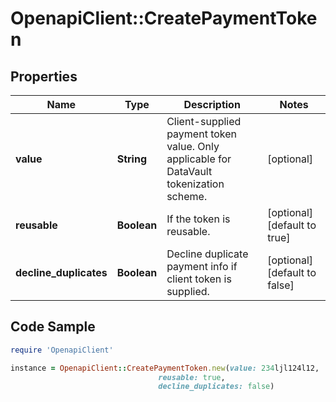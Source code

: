 # OpenapiClient::CreatePaymentToken

## Properties

Name | Type | Description | Notes
------------ | ------------- | ------------- | -------------
**value** | **String** | Client-supplied payment token value. Only applicable for DataVault tokenization scheme. | [optional] 
**reusable** | **Boolean** | If the token is reusable. | [optional] [default to true]
**decline_duplicates** | **Boolean** | Decline duplicate payment info if client token is supplied. | [optional] [default to false]

## Code Sample

```ruby
require 'OpenapiClient'

instance = OpenapiClient::CreatePaymentToken.new(value: 234ljl124l12,
                                 reusable: true,
                                 decline_duplicates: false)
```


